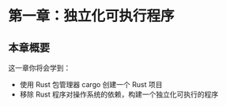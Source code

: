 # 第一章：独立化可执行程序

## 本章概要

这一章你将会学到：

- 使用 Rust 包管理器 cargo 创建一个 Rust 项目
- 移除 Rust 程序对操作系统的依赖，构建一个独立化可执行的程序